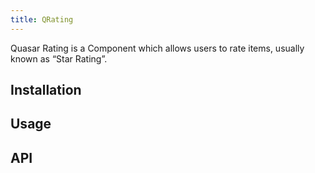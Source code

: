 ```yaml
---
title: QRating
---
```


Quasar Rating is a Component which allows users to rate items, usually known as “Star Rating”.

## Installation
<doc-installation components="QRating" />

## Usage
<doc-example title="Basic" file="QRating/Basic" />

<doc-example title="Size" file="QRating/Size" />

<doc-example title="Max" file="QRating/Max" />

<doc-example title="Color" file="QRating/Color" />

<doc-example title="Icon" file="QRating/Icon" />

<doc-example title="Read Only" file="QRating/ReadOnly" />

<doc-example title="Disable" file="QRating/Disable" />


## API
<doc-api file="QRating" />
